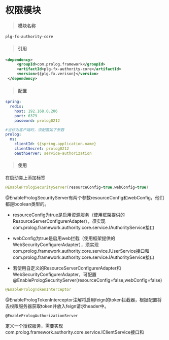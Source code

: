 # 权限模块

> #### 模块名称

```
plg-fx-authority-core
```

> #### 引用

```xml
<dependency>
     <groupId>com.prolog.framework</groupId>
     <artifactId>plg-fx-authority-core</artifactId>
     <version>${plg.fx.verison}</version>
 </dependency>
```

> #### 配置

```yaml
spring:
  redis:
    host: 192.168.0.206
    port: 6379
    password: prolog0212

#当作为客户端时，须配置如下参数
prolog: 
  ms: 
    clientId: ${spring.application.name}
    clientSecret: prolog0212
    oauthServer: service-authorization
```

> #### 使用

在启动类上添加标签

```java
@EnablePrologSecurityServer(resourceConfig=true,webConfig=true)
```

@EnablePrologSecurityServer有两个参数resourceConfig和webConfig，他们都是boolean类型的。

* resourceConfig为true是启用资源服务（使用框架提供的ResourceServerConfigurerAdapter），须实现com.prolog.framework.authority.core.service.IAuthorityService接口

* webConfig为true是启用web拦截（使用框架提供的WebSecurityConfigurerAdapter），须实现com.prolog.framework.authority.core.service.IUserService接口和com.prolog.framework.authority.core.service.IAuthorityService接口

* 若使用自定义的ResourceServerConfigurerAdapter和WebSecurityConfigurerAdapter，可配置@EnablePrologSecurityServer\(resourceConfig=false,webConfig=false\)

```java
@EnablePrologTokenInterceptor
```

@EnablePrologTokenInterceptor注解将启用feign的token拦截器，根据配置将去权限服务器获取token并放入feign请求header中。

```
@EnablePrologAuthorizationServer
```

定义一个授权服务，需要实现com.prolog.framework.authority.core.service.IClientService接口和

